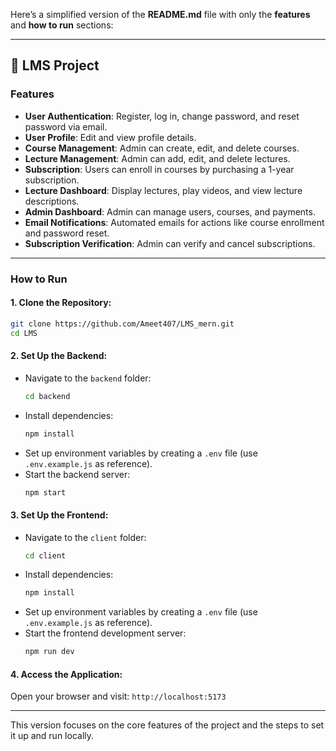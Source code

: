 Here’s a simplified version of the **README.md** file with only the **features** and **how to run** sections:

---

## 🍳 LMS Project

### Features
- **User Authentication**: Register, log in, change password, and reset password via email.
- **User Profile**: Edit and view profile details.
- **Course Management**: Admin can create, edit, and delete courses.
- **Lecture Management**: Admin can add, edit, and delete lectures.
- **Subscription**: Users can enroll in courses by purchasing a 1-year subscription.
- **Lecture Dashboard**: Display lectures, play videos, and view lecture descriptions.
- **Admin Dashboard**: Admin can manage users, courses, and payments.
- **Email Notifications**: Automated emails for actions like course enrollment and password reset.
- **Subscription Verification**: Admin can verify and cancel subscriptions.

---

### How to Run

#### 1. Clone the Repository:
   ```bash
   git clone https://github.com/Ameet407/LMS_mern.git
   cd LMS
   ```

#### 2. Set Up the Backend:
   - Navigate to the `backend` folder:
     ```bash
     cd backend
     ```
   - Install dependencies:
     ```bash
     npm install
     ```
   - Set up environment variables by creating a `.env` file (use `.env.example.js` as reference).
   - Start the backend server:
     ```bash
     npm start
     ```

#### 3. Set Up the Frontend:
   - Navigate to the `client` folder:
     ```bash
     cd client
     ```
   - Install dependencies:
     ```bash
     npm install
     ```
   - Set up environment variables by creating a `.env` file (use `.env.example.js` as reference).
   - Start the frontend development server:
     ```bash
     npm run dev
     ```

#### 4. Access the Application:
   Open your browser and visit: `http://localhost:5173`

---

This version focuses on the core features of the project and the steps to set it up and run locally.